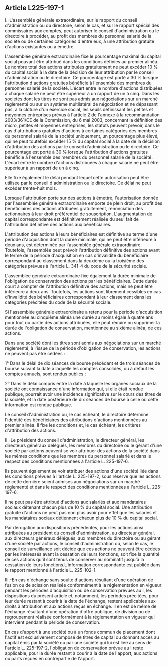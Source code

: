 Article L225-197-1
----
I.-L'assemblée générale extraordinaire, sur le rapport du conseil
d'administration ou du directoire, selon le cas, et sur le rapport spécial des
commissaires aux comptes, peut autoriser le conseil d'administration ou le
directoire à procéder, au profit des membres du personnel salarié de la société
ou de certaines catégories d'entre eux, à une attribution gratuite d'actions
existantes ou à émettre.

L'assemblée générale extraordinaire fixe le pourcentage maximal du capital
social pouvant être attribué dans les conditions définies au premier alinéa. Le
nombre total des actions attribuées gratuitement ne peut excéder 10 % du capital
social à la date de la décision de leur attribution par le conseil
d'administration ou le directoire. Ce pourcentage est porté à 30 % lorsque
l'attribution d'actions gratuites bénéficie à l'ensemble des membres du
personnel salarié de la société. L'écart entre le nombre d'actions distribuées à
chaque salarié ne peut être supérieur à un rapport de un à cinq. Dans les
sociétés dont les titres ne sont pas admis aux négociations sur un marché
réglementé ou sur un système multilatéral de négociation et ne dépassant pas, à
la clôture d'un exercice social, les seuils définissant les petites et moyennes
entreprises prévus à l'article 2 de l'annexe à la recommandation 2003/361/CE de
la Commission, du 6 mai 2003, concernant la définition des micro, petites et
moyennes entreprises, les statuts peuvent prévoir, dans le cas d'attributions
gratuites d'actions à certaines catégories des membres du personnel salarié de
la société uniquement, un pourcentage plus élevé, qui ne peut toutefois excéder
15 % du capital social à la date de la décision d'attribution des actions par le
conseil d'administration ou le directoire. Ce pourcentage est porté à 30 %
lorsque l'attribution d'actions gratuites bénéficie à l'ensemble des membres du
personnel salarié de la société. L'écart entre le nombre d'actions distribuées à
chaque salarié ne peut être supérieur à un rapport de un à cinq.

Elle fixe également le délai pendant lequel cette autorisation peut être
utilisée par le conseil d'administration ou le directoire. Ce délai ne peut
excéder trente-huit mois.

Lorsque l'attribution porte sur des actions à émettre, l'autorisation donnée par
l'assemblée générale extraordinaire emporte de plein droit, au profit des
bénéficiaires des actions attribuées gratuitement, renonciation des actionnaires
à leur droit préférentiel de souscription. L'augmentation de capital
correspondante est définitivement réalisée du seul fait de l'attribution
définitive des actions aux bénéficiaires.

L'attribution des actions à leurs bénéficiaires est définitive au terme d'une
période d'acquisition dont la durée minimale, qui ne peut être inférieure à deux
ans, est déterminée par l'assemblée générale extraordinaire. Toutefois,
l'assemblée peut prévoir l'attribution définitive des actions avant le terme de
la période d'acquisition en cas d'invalidité du bénéficiaire correspondant au
classement dans la deuxième ou la troisième des catégories prévues à l'article
L. 341-4 du code de la sécurité sociale.

L'assemblée générale extraordinaire fixe également la durée minimale de
l'obligation de conservation des actions par les bénéficiaires. Cette durée
court à compter de l'attribution définitive des actions, mais ne peut être
inférieure à deux ans. Toutefois, les actions sont librement cessibles en cas
d'invalidité des bénéficiaires correspondant à leur classement dans les
catégories précitées du code de la sécurité sociale.

Si l'assemblée générale extraordinaire a retenu pour la période d'acquisition
mentionnée au cinquième alinéa une durée au moins égale à quatre ans pour tout
ou partie des actions attribuées, elle peut réduire ou supprimer la durée de
l'obligation de conservation, mentionnée au sixième alinéa, de ces actions.

Dans une société dont les titres sont admis aux négociations sur un marché
réglementé, à l'issue de la période d'obligation de conservation, les actions ne
peuvent pas être cédées :

1° Dans le délai de dix séances de bourse précédant et de trois séances de
bourse suivant la date à laquelle les comptes consolidés, ou à défaut les
comptes annuels, sont rendus publics ;

2° Dans le délai compris entre la date à laquelle les organes sociaux de la
société ont connaissance d'une information qui, si elle était rendue publique,
pourrait avoir une incidence significative sur le cours des titres de la
société, et la date postérieure de dix séances de bourse à celle où cette
information est rendue publique.

Le conseil d'administration ou, le cas échéant, le directoire détermine
l'identité des bénéficiaires des attributions d'actions mentionnées au premier
alinéa. Il fixe les conditions et, le cas échéant, les critères d'attribution
des actions.

II.-Le président du conseil d'administration, le directeur général, les
directeurs généraux délégués, les membres du directoire ou le gérant d'une
société par actions peuvent se voir attribuer des actions de la société dans les
mêmes conditions que les membres du personnel salarié et dans le respect des
conditions mentionnées à l'article L. 225-197-6.

Ils peuvent également se voir attribuer des actions d'une société liée dans les
conditions prévues à l'article L. 225-197-2, sous réserve que les actions de
cette dernière soient admises aux négociations sur un marché réglementé et dans
le respect des conditions mentionnées à l'article L. 225-197-6.

Il ne peut pas être attribué d'actions aux salariés et aux mandataires sociaux
détenant chacun plus de 10 % du capital social. Une attribution gratuite
d'actions ne peut pas non plus avoir pour effet que les salariés et les
mandataires sociaux détiennent chacun plus de 10 % du capital social.

Par dérogation aux dispositions précédentes, pour les actions ainsi attribuées
au président du conseil d'administration, au directeur général, aux directeurs
généraux délégués, aux membres du directoire ou au gérant d'une société par
actions, le conseil d'administration ou, selon le cas, le conseil de
surveillance soit décide que ces actions ne peuvent être cédées par les
intéressés avant la cessation de leurs fonctions, soit fixe la quantité de ces
actions qu'il sont tenus de conserver au nominatif jusqu'à la cessation de leurs
fonctions.L'information correspondante est publiée dans le rapport mentionné à
l'article L. 225-102-1.

III.-En cas d'échange sans soulte d'actions résultant d'une opération de fusion
ou de scission réalisée conformément à la réglementation en vigueur pendant les
périodes d'acquisition ou de conservation prévues au I, les dispositions du
présent article et, notamment, les périodes précitées, pour leur durée restant à
courir à la date de l'échange, restent applicables aux droits à attribution et
aux actions reçus en échange. Il en est de même de l'échange résultant d'une
opération d'offre publique, de division ou de regroupement réalisée conformément
à la réglementation en vigueur qui intervient pendant la période de
conservation.

En cas d'apport à une société ou à un fonds commun de placement dont l'actif est
exclusivement composé de titres de capital ou donnant accès au capital émis par
la société ou par une société qui lui est liée au sens de l'article L.
225-197-2, l'obligation de conservation prévue au I reste applicable, pour la
durée restant à courir à la date de l'apport, aux actions ou parts reçues en
contrepartie de l'apport.
